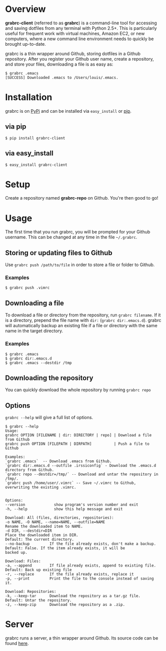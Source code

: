 # Overview

**grabrc-client** (referred to as **grabrc**) is a command-line tool for accessing and saving dotfiles from any terminal with Python 2.5+. This is particularly useful for frequent work with virtual machines, Amazon EC2, or new computers, where a new command line environment needs to quickly be brought up-to-date.

grabrc is a thin wrapper around Github, storing dotfiles in a Github repository. After you register your Github user name, create a repository, and store your files, downloading a file is as easy as:

```
$ grabrc .emacs
[SUCCESS] Downloaded .emacs to /Users/louis/.emacs.
```

# Installation

grabrc is on [PyPi](http://pypi.python.org/pypi/grabrc-client/) and can be installed via `easy_install` or [pip](http://www.pip-installer.org/en/latest/).

## via pip
```
$ pip install grabrc-client
```

## via easy_install
```
$ easy_install grabrc-client
```

# Setup

Create a repository named **grabrc-repo** on Github. You're then good to go!
 
# Usage

The first time that you run grabrc, you will be prompted for your Github username. This can be changed at any time in the file `~/.grabrc`.

## Storing or updating files to Github
Use `grabrc push /path/to/file` in order to store a file or folder to Github.

### Examples
```
$ grabrc push .vimrc
```

## Downloading a file
To download a file or directory from the repository, run `grabrc filename`. If it is a directory, prepend the file name with `dir:` (`grabrc dir:.emacs.d`). grabrc will automatically backup an existing file if a file or directory with the same name in the target directory.

### Examples
```
$ grabrc .emacs
$ grabrc dir:.emacs.d
$ grabrc .emacs --destdir /tmp
```

## Downloading the repository
You can quickly download the whole repository by running `grabrc repo`

## Options
`grabrc --help` will give a full list of options.

```
$ grabrc --help
Usage: 
grabrc OPTION [FILENAME | dir: DIRECTORY | repo] | Download a file from Github
grabrc push OPTION [FILEPATH | DIRPATH]          | Push a file to Github

Examples:
`grabrc .emacs`  -- Download .emacs from Github.
`grabrc dir:.emacs.d --outfile .irssiconfig` - Download the .emacs.d directory from Github.
`grabrc repo --destdir=/tmp/` -- Download and untar the repository in /tmp/.
`grabrc push /home/user/.vimrc` -- Save ~/.vimrc to Github, overwriting the existing .vimrc.


Options:
--version             show program's version number and exit
-h, --help            show this help message and exit

Download: All (files, directories, repositories):
-o NAME, -O NAME, --name=NAME, --outfile=NAME
Rename the downloaded item to NAME.
-d DIR, --destdir=DIR
Place the downloaded item in DIR.
Default: The current directory.
--no-backup         If the file already exists, don't make a backup.
Default: False. If the item already exists, it will be
backed up.

Download: Files:
-a, --append        If file already exists, append to existing file.
Default: Back up existing file
-r, --replace       If the file already exists, replace it
-p, --print         Print the file to the console instead of saving it.

Download: Repositories:
-k, --keep-tar      Download the repository as a tar.gz file.
Default: Untar the repository.
-z, --keep-zip      Download the repository as a .zip.
```

# Server

grabrc runs a server, a thin wrapper around Github. Its source code can be found [here](https://github.com/louisrli/grabrc-server).